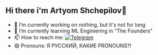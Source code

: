 ## Hi there i'm Artyom Shchepilov👋



- 🔭 I’m currently working on nothing, but it's not for long
- 🌱 I’m currently learning ML Enginiering in "The Founders"
- 📫 How to reach me:
[![Telegram](https://img.shields.io/badge/-Telegram-26A5E4?logo=telegram)](https://t.me/surname_s)
- 😄 Pronouns: Я РУССКИЙ, КАКИЕ PRONOUNS?!
